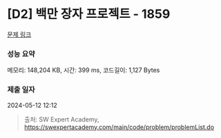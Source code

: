 # [D2] 백만 장자 프로젝트 - 1859 

[문제 링크](https://swexpertacademy.com/main/code/problem/problemDetail.do?contestProbId=AV5LrsUaDxcDFAXc) 

### 성능 요약

메모리: 148,204 KB, 시간: 399 ms, 코드길이: 1,127 Bytes

### 제출 일자

2024-05-12 12:12



> 출처: SW Expert Academy, https://swexpertacademy.com/main/code/problem/problemList.do